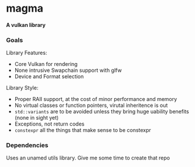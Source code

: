 # magma
#### A vulkan library

### Goals

Library Features:
 - Core Vulkan for rendering
 - None intrusive Swapchain support with glfw
 - Device and Format selection

Library Style:
 - Proper RAII support, at the cost of minor performance and memory
 - No virtual classes or function pointers, virutal inheritence is out
 - `std::variants` are to be avoided unless they bring huge uability benefits (none in sight yet)
 - Exceptions, not return codes
 - `constexpr` all the things that make sense to be constexpr

### Dependencies

Uses an unamed utils library. Give me some time to create that repo
